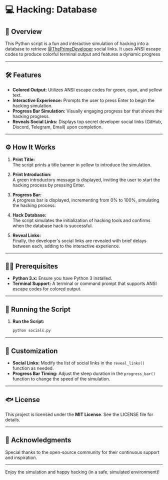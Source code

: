 # 💻 Hacking: Database

## 📌 Overview
This Python script is a fun and interactive simulation of hacking into a database to retrieve [@ThePrimeDeveloper](https://github.com/ThePrimeDeveloper) social links. It uses ANSI escape codes to produce colorful terminal output and features a dynamic progress

---

## 🛠️ Features

- **Colored Output:** Utilizes ANSI escape codes for green, cyan, and yellow text.
- **Interactive Experience:** Prompts the user to press Enter to begin the hacking simulation.
- **Progress Bar Simulation:** Visually engaging progress bar that shows the hacking progress.
- **Reveals Social Links:** Displays top secret developer social links (GitHub, Discord, Telegram, Email) upon completion.

---

## ⚙️ How It Works

1. **Print Title:**  
   The script prints a title banner in yellow to introduce the simulation.

2. **Print Introduction:**  
   A green introductory message is displayed, inviting the user to start the hacking process by pressing Enter.

3. **Progress Bar:**  
   A progress bar is displayed, incrementing from 0% to 100%, simulating the hacking process.

4. **Hack Database:**  
   The script simulates the initialization of hacking tools and confirms when the database hack is successful.

5. **Reveal Links:**  
   Finally, the developer's social links are revealed with brief delays between each, adding to the interactive experience.

---

## 💂️‍♂️ Prerequisites

- **Python 3.x:** Ensure you have Python 3 installed.
- **Terminal Support:** A terminal or command prompt that supports ANSI escape codes for colored output.

---

## 🚀 Running the Script

1. **Run the Script:**
   ```bash
   python socials.py
   ```

---

## 🔧 Customization

- **Social Links:** Modify the list of social links in the `reveal_links()` function as needed.
- **Progress Bar Timing:** Adjust the sleep duration in the `progress_bar()` function to change the speed of the simulation.

---

## 🐟 License

This project is licensed under the **MIT License**. See the LICENSE file for details.

---

## 🙏 Acknowledgments

Special thanks to the open-source community for their continuous support and inspiration.

---

Enjoy the simulation and happy hacking (in a safe, simulated environment)!

